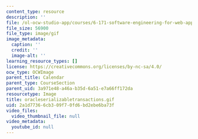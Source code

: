 ```yaml
---
content_type: resource
description: ''
file: /ol-ocw-studio-app/courses/6-171-software-engineering-for-web-applications-fall-2003/2a1d77366cb309f70fd6bd2ebe6ba73f_oracleserializabletransactions.gif
file_size: 56900
file_type: image/gif
image_metadata:
  caption: ''
  credit: ''
  image-alt: ''
learning_resource_types: []
license: https://creativecommons.org/licenses/by-nc-sa/4.0/
ocw_type: OCWImage
parent_title: Calendar
parent_type: CourseSection
parent_uid: 3a971e48-a46a-b35d-6a51-e7a66ff172da
resourcetype: Image
title: oracleserializabletransactions.gif
uid: 2a1d7736-6cb3-09f7-0fd6-bd2ebe6ba73f
video_files:
  video_thumbnail_file: null
video_metadata:
  youtube_id: null
---
```

